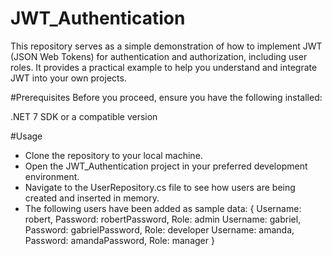 # JWT_Authentication

This repository serves as a simple demonstration of how to implement JWT (JSON Web Tokens) for authentication and authorization, including user roles. It provides a practical example to help you understand and integrate JWT into your own projects.

#Prerequisites
Before you proceed, ensure you have the following installed:

.NET 7 SDK or a compatible version

#Usage

- Clone the repository to your local machine.
- Open the JWT_Authentication project in your preferred development environment.
- Navigate to the UserRepository.cs file to see how users are being created and inserted in memory.
- The following users have been added as sample data:
{
Username: robert, Password: robertPassword, Role: admin
Username: gabriel, Password: gabrielPassword, Role: developer
Username: amanda, Password: amandaPassword, Role: manager
}
